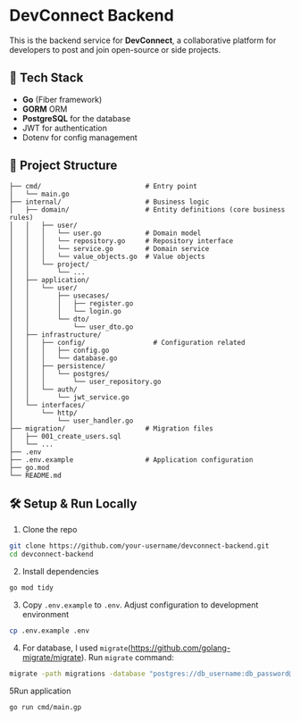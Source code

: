 # DevConnect Backend

This is the backend service for **DevConnect**, a collaborative platform for developers to post and join open-source or side projects.

## 🚀 Tech Stack

- **Go** (Fiber framework)
- **GORM** ORM
- **PostgreSQL** for the database
- JWT for authentication
- Dotenv for config management

## 📁 Project Structure
```
├── cmd/                          # Entry point
│   └── main.go
├── internal/                     # Business logic
│   ├── domain/                   # Entity definitions (core business rules)
│   │   ├── user/
│   │   │   └── user.go           # Domain model
│   │   │   └── repository.go     # Repository interface
│   │   │   └── service.go        # Domain service
│   │   │   └── value_objects.go  # Value objects
│   │   └── project/
│   │       └── ...
│   ├── application/            
│   │   └── user/
│   │       ├── usecases/
│   │       │   ├── register.go
│   │       │   └── login.go
│   │       └── dto/
│   │           └── user_dto.go
│   ├── infrastructure/
│   │   ├── config/                 # Configuration related
│   │   │   ├── config.go
│   │   │   └── database.go                
│   │   ├── persistence/
│   │   │   └── postgres/
│   │   │       └── user_repository.go
│   │   └── auth/
│   │       └── jwt_service.go
│   └── interfaces/           
│       └── http/
│           └── user_handler.go
├── migration/                    # Migration files
│   ├── 001_create_users.sql
│   └── ...
├── .env
├── .env.example                  # Application configuration 
├── go.mod
└── README.md
```

## 🛠️ Setup & Run Locally
1. Clone the repo
```bash
git clone https://github.com/your-username/devconnect-backend.git
cd devconnect-backend
```
2. Install dependencies
```bash
go mod tidy
```
3. Copy `.env.example` to `.env`. Adjust configuration to development environment
```bash
cp .env.example .env
```
4. For database, I used `migrate`(https://github.com/golang-migrate/migrate). Run `migrate` command:
```bash
migrate -path migrations -database "postgres://db_username:db_password@localhost:5432/db_name?sslmode=disable" up
```
5Run application
```bash
go run cmd/main.gp
```
